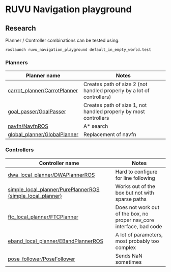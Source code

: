# RUVU Navigation playground

## Research

Planner / Controller combinations can be tested using:

````
roslaunch ruvu_navigation_playground default_in_empty_world.test
````

### Planners

| Planner name | Notes |
|-----------------|-------|
| [carrot_planner/CarrotPlanner](http://wiki.ros.org/carrot_planner) | Creates path of size 2 (not handled properly by a lot of controllers) |
| [goal_passer/GoalPasser](https://github.com/ros-planning/navigation_experimental/tree/hydro-devel/goal_passer) | Creates path of size 1, not handled properly by most controllers |
| [navfn/NavfnROS](http://wiki.ros.org/navfn) | A* search |
| [global_planner/GlobalPlanner](http://wiki.ros.org/global_planner) | Replacement of navfn |

### Controllers

| Controller name | Notes |
|-----------------|-------|
| [dwa_local_planner/DWAPlannerROS](http://wiki.ros.org/dwa_local_planner) | Hard to configure for line following |
| [simple_local_planner/PurePlannerROS (simple_local_planner)](https://github.com/robotics-upo/upo_robot_navigation/tree/master/simple_local_planner) | Works out of the box but not with sparse paths |
| [ftc_local_planner/FTCPlanner](http://wiki.ros.org/asr_ftc_local_planner)| Does not work out of the box, no proper nav_core interface, bad code |
| [eband_local_planner/EBandPlannerROS](http://wiki.ros.org/eband_local_planner) | A lot of parameters, most probably too complex |
| [pose_follower/PoseFollower](https://github.com/ros-planning/navigation_experimental/tree/hydro-devel/pose_follower) | Sends NaN sometimes |

